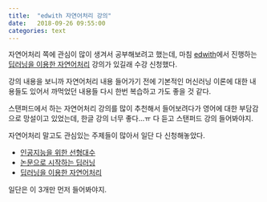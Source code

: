 ```yaml
---
title:  "edwith 자연어처리 강의"
date:   2018-09-26 09:55:00
categories: text
---
```


자연어처리 쪽에 관심이 많이 생겨서 공부해보려고 했는데, 마침 [edwith](https://www.edwith.org/)에서 진행하는 [딥러닝을 이용한 자연어처리](https://www.edwith.org/deepnlp) 강의가 있길래 수강 신청했다.

강의 내용을 보니까 자연어처리 내용 들어가기 전에 기본적인 머신러닝 이론에 대한 내용들도 있어서 까먹었던 내용들 다시 한번 복습하고 가도 좋을 것 같다.

스탠퍼드에서 하는 자연어처리 강의를 많이 추천해서 들어보려다가 영어에 대한 부담감으로 망설이고 있었는데, 한글 강의 너무 좋다...ㅠ
다 듣고 스탠퍼드 강의 들어봐야지.

자연어처리 말고도 관심있는 주제들이 많아서 일단 다 신청해놓았다.

- [인공지능을 위한 선형대수](https://www.edwith.org/linearalgebra4ai)
- [논문으로 시작하는 딥러닝](https://www.edwith.org/deeplearningchoi)
- [딥러닝을 이용한 자연어처리](https://www.edwith.org/deepnlp)

일단은 이 3개만 먼저 들어봐야지.

